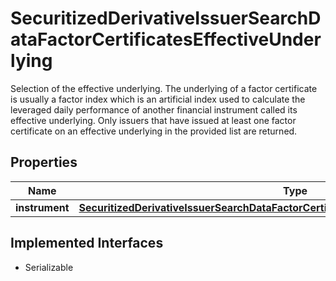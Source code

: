 

# SecuritizedDerivativeIssuerSearchDataFactorCertificatesEffectiveUnderlying

Selection of the effective underlying. The underlying of a factor certificate is usually a factor index which is an artificial index used to calculate the leveraged daily performance of another financial instrument called its effective underlying. Only issuers that have issued at least one factor certificate on an effective underlying in the provided list are returned.

## Properties

Name | Type | Description | Notes
------------ | ------------- | ------------- | -------------
**instrument** | [**SecuritizedDerivativeIssuerSearchDataFactorCertificatesEffectiveUnderlyingInstrument**](SecuritizedDerivativeIssuerSearchDataFactorCertificatesEffectiveUnderlyingInstrument.md) |  |  [optional]


## Implemented Interfaces

* Serializable


